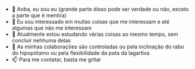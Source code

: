 - 👋 Aoba, eu sou eu (grande parte disso pode ser verdade ou não, exceto a parte que é mentira)
- 👀 Eu sou interessado em muitas coisas que me interessam e até algumas que não me interessam
- 🌱 Atualmente estou estudando várias coisas ao mesmo tempo, sem concluir nehhuma delas
- 💞️ As minhas colaborações são controladas ou pela inclinação do rabo do hipopótamo ou pela flexibilidade da pata da lagartixa
- 📫 Para me contatar, basta me gritar

<!---
rbertizini/rbertizini is a ✨ special ✨ repository because its `README.md` (this file) appears on your GitHub profile.
You can click the Preview link to take a look at your changes.
--->
